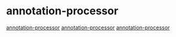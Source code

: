 # annotation-processor

[annotation-processor](https://github.com/tschuchortdev/kotlin-compile-testing)
[annotation-processor](https://github.com/vanniktech/OnActivityResult)
[annotation-processor](https://github.com/janishar/PlaceHolderView)
